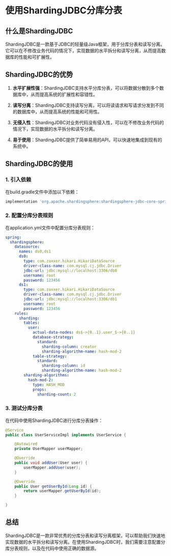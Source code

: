 # 使用ShardingJDBC分库分表

## 什么是ShardingJDBC

ShardingJDBC是一款基于JDBC的轻量级Java框架，用于分库分表和读写分离。它可以在不修改业务代码的情况下，实现数据的水平拆分和读写分离，从而提高数据库的性能和可扩展性。

## ShardingJDBC的优势

1. **水平扩展性强**：ShardingJDBC支持水平分库分表，可以将数据分散到多个数据库中，从而提高系统的扩展性和容错性。

2. **读写分离**：ShardingJDBC支持读写分离，可以将读请求和写请求分发到不同的数据库中，从而提高系统的性能和可用性。

3. **无侵入性**：ShardingJDBC对业务代码没有侵入性，可以在不修改业务代码的情况下，实现数据的水平拆分和读写分离。

4. **易于使用**：ShardingJDBC提供了简单易用的API，可以快速地集成到现有的系统中。

## ShardingJDBC的使用

### 1. 引入依赖

在build.gradle文件中添加以下依赖：

```groovy
implementation 'org.apache.shardingsphere:shardingsphere-jdbc-core-spring-boot-starter:5.1.2'
```

### 2. 配置分库分表规则

在application.yml文件中配置分库分表规则：

```yaml
spring:
  shardingsphere:
    datasource:
      names: ds0,ds1
      ds0:
        type: com.zaxxer.hikari.HikariDataSource
        driver-class-name: com.mysql.cj.jdbc.Driver
        jdbc-url: jdbc:mysql://localhost:3306/db0
        username: root
        password: 123456
      ds1:
        type: com.zaxxer.hikari.HikariDataSource
        driver-class-name: com.mysql.cj.jdbc.Driver
        jdbc-url: jdbc:mysql://localhost:3306/db1
        username: root
        password: 123456
    rules:
      sharding:
        tables:
          user:
            actual-data-nodes: ds$->{0..1}.user_$->{0..1}
            database-strategy:
              standard:
                sharding-column: creator
                sharding-algorithm-name: hash-mod-2
            table-strategy:
              standard:
                sharding-column: id
                sharding-algorithm-name: hash-mod-2
        sharding-algorithms:
          hash-mod-2:
            type: HASH_MOD
            props:
              sharding-count: 2
```

### 3. 测试分库分表

在代码中使用ShardingJDBC进行分库分表操作：

```java
@Service
public class UserServiceImpl implements UserService {

    @Autowired
    private UserMapper userMapper;

    @Override
    public void addUser(User user) {
        userMapper.addUser(user);
    }

    @Override
    public User getUserById(Long id) {
        return userMapper.getUserById(id);
    }

}
```

## 总结

ShardingJDBC是一款非常优秀的分库分表和读写分离框架，可以帮助我们快速地实现数据的水平拆分和读写分离。在使用ShardingJDBC时，我们需要注意配置分库分表规则，以及在代码中使用正确的数据源。